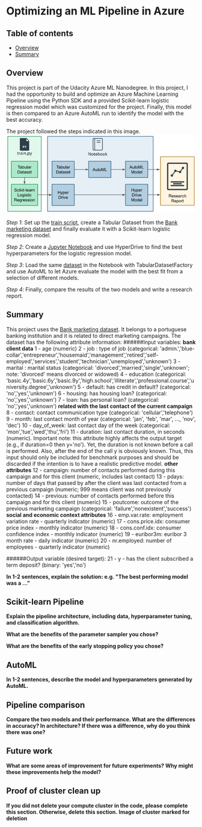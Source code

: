 # Optimizing an ML Pipeline in Azure

## Table of contents
   * [Overview](#Overview)
   * [Summary](#Summary)

## Overview
This project is part of the Udacity Azure ML Nanodegree.
In this project, I had the opportunity to build and optimize an Azure Machine Learning Pipeline using the Python SDK and a provided Scikit-learn logistic regression model which was customized for the project. Finally, this model is then compared to an Azure AutoML run to identify the model with the best accuracy.

The project followed the steps indicated in this image.
![Diagram](images/creating-and-optimizing-an-ml-pipeline.png)

_Step 1_: Set up the [train script](train.py), create a Tabular Dataset from the [Bank marketing dataset](https://automlsamplenotebookdata.blob.core.windows.net/automl-sample-notebook-data/bankmarketing_train.csv) and finally evaluate it with a Scikit-learn logistic regression model.

_Step 2_:  Create a [Jupyter Notebook](udacity-project.ipynb) and use HyperDrive to find the best hyperparameters for the logistic regression model.

_Step 3_:  Load the same [dataset](https://automlsamplenotebookdata.blob.core.windows.net/automl-sample-notebook-data/bankmarketing_train.csv) in the Notebook with TabularDatasetFactory and use AutoML to let Azure evaluate the model with the best fit from a selection of different models.

_Step 4_:  Finally, compare the results of the two models and write a research report.

## Summary
This project uses the [Bank marketing dataset](http://archive.ics.uci.edu/ml/datasets/Bank+Marketing). It belongs to a portuguese banking institution and it is related to direct marketing campaigns.
The dataset has the following attribute information:
######Input variables:
**bank client data**
1 - age (numeric)
2 - job : type of job (categorical: 'admin.','blue-collar','entrepreneur','housemaid','management','retired','self-employed','services','student','technician','unemployed','unknown')
3 - marital : marital status (categorical: 'divorced','married','single','unknown'; note: 'divorced' means divorced or widowed)
4 - education (categorical: 'basic.4y','basic.6y','basic.9y','high.school','illiterate','professional.course','university.degree','unknown')
5 - default: has credit in default? (categorical: 'no','yes','unknown')
6 - housing: has housing loan? (categorical: 'no','yes','unknown')
7 - loan: has personal loan? (categorical: 'no','yes','unknown')
**related with the last contact of the current campaign**
8 - contact: contact communication type (categorical: 'cellular','telephone')
9 - month: last contact month of year (categorical: 'jan', 'feb', 'mar', ..., 'nov', 'dec')
10 - day_of_week: last contact day of the week (categorical: 'mon','tue','wed','thu','fri')
11 - duration: last contact duration, in seconds (numeric). Important note: this attribute highly affects the output target (e.g., if duration=0 then y='no'). Yet, the duration is not known before a call is performed. Also, after the end of the call y is obviously known. Thus, this input should only be included for benchmark purposes and should be discarded if the intention is to have a realistic predictive model.
**other attributes**
12 - campaign: number of contacts performed during this campaign and for this client (numeric, includes last contact)
13 - pdays: number of days that passed by after the client was last contacted from a previous campaign (numeric; 999 means client was not previously contacted)
14 - previous: number of contacts performed before this campaign and for this client (numeric)
15 - poutcome: outcome of the previous marketing campaign (categorical: 'failure','nonexistent','success')
**social and economic context attributes**
16 - emp.var.rate: employment variation rate - quarterly indicator (numeric)
17 - cons.price.idx: consumer price index - monthly indicator (numeric)
18 - cons.conf.idx: consumer confidence index - monthly indicator (numeric)
19 - euribor3m: euribor 3 month rate - daily indicator (numeric)
20 - nr.employed: number of employees - quarterly indicator (numeric)

######Output variable (desired target):
21 - y - has the client subscribed a term deposit? (binary: 'yes','no')

**In 1-2 sentences, explain the solution: e.g. "The best performing model was a ..."**

## Scikit-learn Pipeline
**Explain the pipeline architecture, including data, hyperparameter tuning, and classification algorithm.**

**What are the benefits of the parameter sampler you chose?**

**What are the benefits of the early stopping policy you chose?**

## AutoML
**In 1-2 sentences, describe the model and hyperparameters generated by AutoML.**

## Pipeline comparison
**Compare the two models and their performance. What are the differences in accuracy? In architecture? If there was a difference, why do you think there was one?**

## Future work
**What are some areas of improvement for future experiments? Why might these improvements help the model?**

## Proof of cluster clean up
**If you did not delete your compute cluster in the code, please complete this section. Otherwise, delete this section.**
**Image of cluster marked for deletion**
